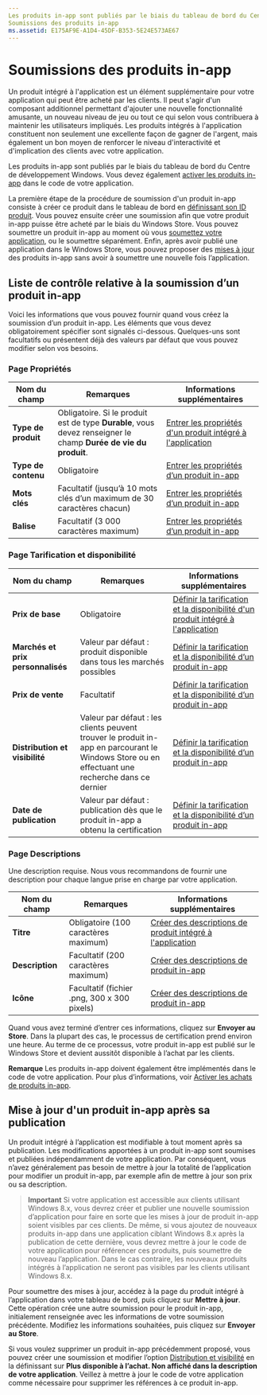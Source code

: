 ```yaml
---
Les produits in-app sont publiés par le biais du tableau de bord du Centre de développement Windows.
Soumissions des produits in-app
ms.assetid: E175AF9E-A1D4-45DF-B353-5E24E573AE67
---
```


# Soumissions des produits in-app


Un produit intégré à l'application est un élément supplémentaire pour votre application qui peut être acheté par les clients. Il peut s'agir d'un composant additionnel permettant d'ajouter une nouvelle fonctionnalité amusante, un nouveau niveau de jeu ou tout ce qui selon vous contribuera à maintenir les utilisateurs impliqués. Les produits intégrés à l'application constituent non seulement une excellente façon de gagner de l'argent, mais également un bon moyen de renforcer le niveau d'interactivité et d'implication des clients avec votre application.

Les produits in-app sont publiés par le biais du tableau de bord du Centre de développement Windows. Vous devez également [activer les produits in-app](https://msdn.microsoft.com/library/windows/apps/mt219684) dans le code de votre application.

La première étape de la procédure de soumission d'un produit in-app consiste à créer ce produit dans le tableau de bord en [définissant son ID produit](set-your-iap-product-id.md). Vous pouvez ensuite créer une soumission afin que votre produit in-app puisse être acheté par le biais du Windows Store. Vous pouvez soumettre un produit in-app au moment où vous [soumettez votre application](app-submissions.md), ou le soumettre séparément. Enfin, après avoir publié une application dans le Windows Store, vous pouvez proposer des [mises à jour](#updating-an-iap-after-submission) des produits in-app sans avoir à soumettre une nouvelle fois l’application.

## Liste de contrôle relative à la soumission d’un produit in-app


Voici les informations que vous pouvez fournir quand vous créez la soumission d’un produit in-app. Les éléments que vous devez obligatoirement spécifier sont signalés ci-dessous. Quelques-uns sont facultatifs ou présentent déjà des valeurs par défaut que vous pouvez modifier selon vos besoins.

### Page Propriétés
| Nom du champ                    | Remarques                                       | Informations supplémentaires                                                             |
|-------------------------------|---------------------------------------------|---------------------------------------------------------------------------|
| **Type de produit**              | Obligatoire. Si le produit est de type **Durable**, vous devez renseigner le champ **Durée de vie du produit**. | [Entrer les propriétés d'un produit intégré à l'application](enter-iap-properties.md)         |
| **Type de contenu**              | Obligatoire                                    | [Entrer les propriétés d’un produit in-app](enter-iap-properties.md)                           | 
| **Mots clés**                  | Facultatif (jusqu’à 10 mots clés d’un maximum de 30 caractères chacun) | [Entrer les propriétés d’un produit in-app](enter-iap-properties.md)                 |
| **Balise**                       | Facultatif (3 000 caractères maximum)             | [Entrer les propriétés d’un produit in-app](enter-iap-properties.md)                           |

### Page Tarification et disponibilité 
| Nom du champ                    | Remarques                                       | Informations supplémentaires                                                             |
|-------------------------------|---------------------------------------------|---------------------------------------------------------------------------|
| **Prix de base**                | Obligatoire                                    | [Définir la tarification et la disponibilité d'un produit intégré à l'application](set-iap-pricing-and-availability.md)   |
| **Marchés et prix personnalisés** | Valeur par défaut : produit disponible dans tous les marchés possibles | [Définir la tarification et la disponibilité d’un produit in-app](set-iap-pricing-and-availability.md)   |
| **Prix de vente**              | Facultatif                                    | [Définir la tarification et la disponibilité d’un produit in-app](set-iap-pricing-and-availability.md)   |
| **Distribution et visibilité** | Valeur par défaut : les clients peuvent trouver le produit in-app en parcourant le Windows Store ou en effectuant une recherche dans ce dernier | [Définir la tarification et la disponibilité d’un produit in-app](set-iap-pricing-and-availability.md) |
| **Date de publication**              | Valeur par défaut : publication dès que le produit in-app a obtenu la certification | [Définir la tarification et la disponibilité d’un produit in-app](set-iap-pricing-and-availability.md)   |

### Page Descriptions
Une description requise. Nous vous recommandons de fournir une description pour chaque langue prise en charge par votre application.

| Nom du champ                    | Remarques                                       | Informations supplémentaires       |
|-------------------------------|---------------------------------------------|---------------------|
| **Titre**                     | Obligatoire (100 caractères maximum)              | [Créer des descriptions de produit intégré à l'application](create-iap-descriptions.md)                     |
| **Description**               | Facultatif (200 caractères maximum)              | [Créer des descriptions de produit in-app](create-iap-descriptions.md)                     |
| **Icône**                      | Facultatif (fichier .png, 300 x 300 pixels)             | [Créer des descriptions de produit in-app](create-iap-descriptions.md)                     |

Quand vous avez terminé d’entrer ces informations, cliquez sur **Envoyer au Store**. Dans la plupart des cas, le processus de certification prend environ une heure. Au terme de ce processus, votre produit in-app est publié sur le Windows Store et devient aussitôt disponible à l’achat par les clients.

**Remarque** Les produits in-app doivent également être implémentés dans le code de votre application. Pour plus d’informations, voir [Activer les achats de produits in-app](https://msdn.microsoft.com/library/windows/apps/mt219684).


## Mise à jour d'un produit in-app après sa publication


Un produit intégré à l’application est modifiable à tout moment après sa publication. Les modifications apportées à un produit in-app sont soumises et publiées indépendamment de votre application. Par conséquent, vous n’avez généralement pas besoin de mettre à jour la totalité de l’application pour modifier un produit in-app, par exemple afin de mettre à jour son prix ou sa description.

> **Important** Si votre application est accessible aux clients utilisant Windows 8.x, vous devrez créer et publier une nouvelle soumission d’application pour faire en sorte que les mises à jour de produit in-app soient visibles par ces clients. De même, si vous ajoutez de nouveaux produits in-app dans une application ciblant Windows 8.x après la publication de cette dernière, vous devrez mettre à jour le code de votre application pour référencer ces produits, puis soumettre de nouveau l’application. Dans le cas contraire, les nouveaux produits intégrés à l’application ne seront pas visibles par les clients utilisant Windows 8.x.

Pour soumettre des mises à jour, accédez à la page du produit intégré à l’application dans votre tableau de bord, puis cliquez sur **Mettre à jour**. Cette opération crée une autre soumission pour le produit in-app, initialement renseignée avec les informations de votre soumission précédente. Modifiez les informations souhaitées, puis cliquez sur **Envoyer au Store**.

Si vous voulez supprimer un produit in-app précédemment proposé, vous pouvez créer une soumission et modifier l’option [Distribution et visibilité](set-iap-pricing-and-availability.md) en la définissant sur **Plus disponible à l’achat. Non affiché dans la description de votre application**. Veillez à mettre à jour le code de votre application comme nécessaire pour supprimer les références à ce produit in-app.



<!--HONumber=Mar16_HO1-->


